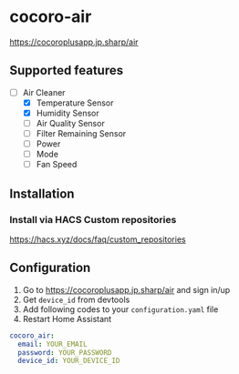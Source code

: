 # cocoro-air

https://cocoroplusapp.jp.sharp/air

## Supported features

- [ ] Air Cleaner
    - [x] Temperature Sensor
    - [x] Humidity Sensor
    - [ ] Air Quality Sensor
    - [ ] Filter Remaining Sensor
    - [ ] Power
    - [ ] Mode
    - [ ] Fan Speed

## Installation

### Install via HACS Custom repositories

https://hacs.xyz/docs/faq/custom_repositories

## Configuration

1. Go to https://cocoroplusapp.jp.sharp/air and sign in/up
2. Get `device_id` from devtools
3. Add following codes to your `configuration.yaml` file
4. Restart Home Assistant

```yaml
cocoro_air:
  email: YOUR_EMAIL
  password: YOUR_PASSWORD
  device_id: YOUR_DEVICE_ID
```
